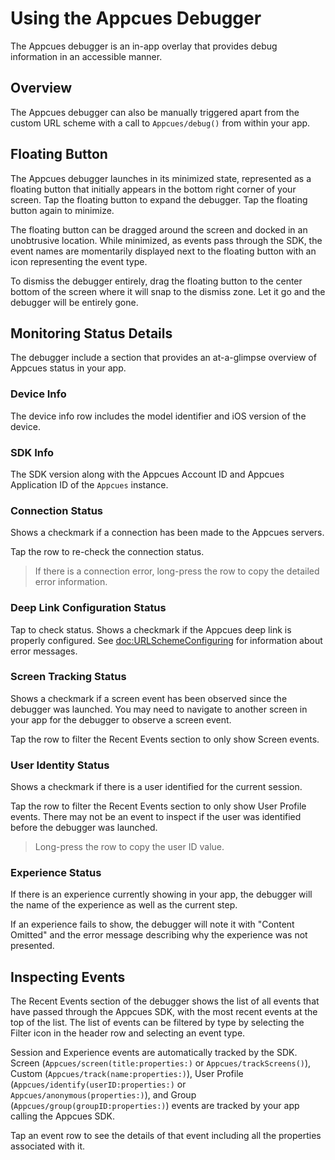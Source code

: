 # Using the Appcues Debugger

The Appcues debugger is an in-app overlay that provides debug information in an accessible manner.

## Overview

The Appcues debugger can also be manually triggered apart from the custom URL scheme with a call to ``Appcues/debug()`` from within your app.

## Floating Button

The Appcues debugger launches in its minimized state, represented as a floating button that initially appears in the bottom right corner of your screen. Tap the floating button to expand the debugger. Tap the floating button again to minimize.

The floating button can be dragged around the screen and docked in an unobtrusive location. While minimized, as events pass through the SDK, the event names are momentarily displayed next to the floating button with an icon representing the event type.

To dismiss the debugger entirely, drag the floating button to the center bottom of the screen where it will snap to the dismiss zone. Let it go and the debugger will be entirely gone.

## Monitoring Status Details

The debugger include a section that provides an at-a-glimpse overview of Appcues status in your app.

### Device Info

The device info row includes the model identifier and iOS version of the device. 

### SDK Info

The SDK version along with the Appcues Account ID and Appcues Application ID of the ``Appcues`` instance.

### Connection Status

Shows a checkmark if a connection has been made to the Appcues servers.

Tap the row to re-check the connection status.

> If there is a connection error, long-press the row to copy the detailed error information.

### Deep Link Configuration Status

Tap to check status. Shows a checkmark if the Appcues deep link is properly configured. See <doc:URLSchemeConfiguring> for information about error messages.

### Screen Tracking Status

Shows a checkmark if a screen event has been observed since the debugger was launched. You may need to navigate to another screen in your app for the debugger to observe a screen event.

Tap the row to filter the Recent Events section to only show Screen events.

### User Identity Status

Shows a checkmark if there is a user identified for the current session.

Tap the row to filter the Recent Events section to only show User Profile events. There may not be an event to inspect if the user was identified before the debugger was launched.

> Long-press the row to copy the user ID value.

### Experience Status

If there is an experience currently showing in your app, the debugger will the name of the experience as well as the current step.

If an experience fails to show, the debugger will note it with "Content Omitted" and the error message describing why the experience was not presented.

## Inspecting Events

The Recent Events section of the debugger shows the list of all events that have passed through the Appcues SDK, with the most recent events at the top of the list. The list of events can be filtered by type by selecting the Filter icon in the header row and selecting an event type.

Session and Experience events are automatically tracked by the SDK. Screen (``Appcues/screen(title:properties:)`` or ``Appcues/trackScreens()``), Custom (``Appcues/track(name:properties:)``), User Profile (``Appcues/identify(userID:properties:)`` or ``Appcues/anonymous(properties:)``), and Group (``Appcues/group(groupID:properties:)``) events are tracked by your app calling the Appcues SDK.

Tap an event row to see the details of that event including all the properties associated with it.
